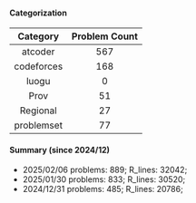 #### Categorization
| Category      | Problem Count |
|:-----------:|:--------:|
|atcoder | 567|
|codeforces | 168|
|luogu | 0|
|Prov | 51|
|Regional | 27|
|problemset | 77|


#### Summary (since 2024/12)
- 2025/02/06   problems: 889;   R_lines: 32042;
- 2025/01/30   problems: 833;   R_lines: 30520;
- 2024/12/31   problems: 485;   R_lines: 20786;